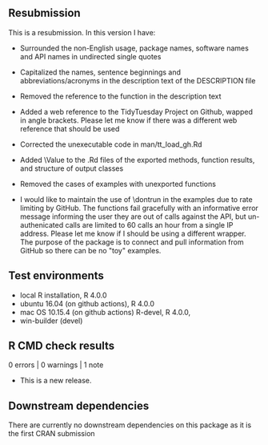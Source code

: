 ## Resubmission
This is a resubmission. In this version I have:

* Surrounded the non-English usage, package names, software names and API names in undirected single quotes

* Capitalized the names, sentence beginnings and abbreviations/acronyms in the description text of the DESCRIPTION file

* Removed the reference to the function in the description text

* Added a web reference to the TidyTuesday Project on Github, wapped in angle brackets. Please let me know if there was a different web reference that should be used

* Corrected the unexecutable code in man/tt_load_gh.Rd

* Added \Value to the .Rd files of the exported methods, function results, and structure of output classes

* Removed the cases of examples with unexported functions

* I would like to maintain the use of \dontrun in the examples due to rate limiting by GitHub. The functions fail
gracefully with an informative error message informing the user they are out of calls against the API, but 
un-authenicated calls are limited to 60 calls an hour from a single IP address. Please let me know if I should
be using a different wrapper. The purpose of the package is to connect and pull information from GitHub so there can be no
"toy" examples.


## Test environments
* local R installation, R 4.0.0
* ubuntu 16.04 (on github actions), R 4.0.0
* mac OS 10.15.4 (on github actions) R-devel, R 4.0.0,
* win-builder (devel)

## R CMD check results

0 errors | 0 warnings | 1 note

* This is a new release.

## Downstream dependencies

There are currently no downstream dependencies on this package as it is the first CRAN submission
